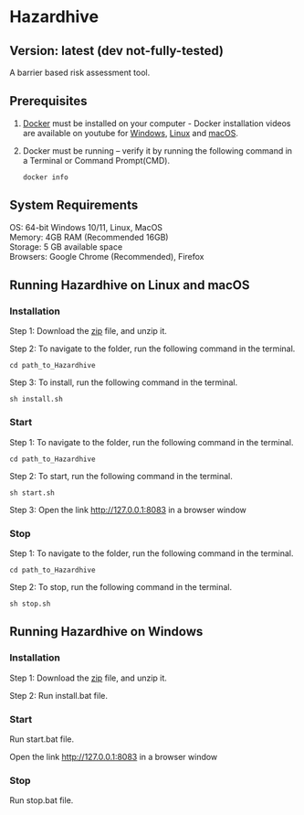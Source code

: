 # Hazardhive
## Version: latest (dev not-fully-tested)

A barrier based risk assessment tool.

## Prerequisites
1. [Docker](https://www.docker.com/) must be installed on your computer - Docker installation videos are available on youtube for [Windows](https://www.youtube.com/watch?v=ZyBBv1JmnWQ), [Linux](https://www.youtube.com/watch?v=5_EA3rBCXmU) and [macOS](https://www.youtube.com/watch?v=-EXlfSsP49A).

2. Docker must be running – verify it by running the following command in a Terminal or Command Prompt(CMD).
    ```
    docker info 
    ```

## System Requirements
OS: 64-bit Windows 10/11, Linux, MacOS\
Memory: 4GB RAM (Recommended 16GB)\
Storage: 5 GB available space\
Browsers: Google Chrome (Recommended), Firefox

## Running Hazardhive on Linux and macOS

### Installation

Step 1: Download the [zip](https://github.com/DGBTechnologies/Hazardhive/archive/refs/heads/main.zip) file, and unzip it.

Step 2: To navigate to the folder, run the following command in the terminal.
```
cd path_to_Hazardhive
```
Step 3: To install, run the following command in the terminal.
```
sh install.sh
```

### Start
Step 1: To navigate to the folder, run the following command in the terminal.
```
cd path_to_Hazardhive
```
Step 2: To start, run the following command in the terminal.
```
sh start.sh
```
Step 3: Open the link http://127.0.0.1:8083 in a browser window

### Stop
Step 1: To navigate to the folder, run the following command in the terminal.
```
cd path_to_Hazardhive
```
Step 2: To stop, run the following command in the terminal.
```
sh stop.sh
```

## Running Hazardhive on Windows


### Installation
Step 1: Download the [zip](https://github.com/DGBTechnologies/Hazardhive/archive/refs/heads/main.zip) file, and unzip it.

Step 2: Run install.bat file.


### Start
Run start.bat file.

Open the link http://127.0.0.1:8083 in a browser window

### Stop
Run stop.bat file.
